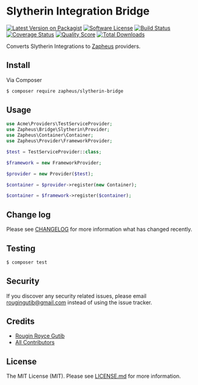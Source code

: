 # Slytherin Integration Bridge

[![Latest Version on Packagist][ico-version]][link-packagist]
[![Software License][ico-license]](LICENSE.md)
[![Build Status][ico-travis]][link-travis]
[![Coverage Status][ico-scrutinizer]][link-scrutinizer]
[![Quality Score][ico-code-quality]][link-code-quality]
[![Total Downloads][ico-downloads]][link-downloads]

Converts Slytherin Integrations to [Zapheus](https://github.com/zapheus/zapheus) providers.

## Install

Via Composer

``` bash
$ composer require zapheus/slytherin-bridge
```

## Usage

``` php
use Acme\Providers\TestServiceProvider;
use Zapheus\Bridge\Slytherin\Provider;
use Zapheus\Container\Container;
use Zapheus\Provider\FrameworkProvider;

$test = TestServiceProvider::class;

$framework = new FrameworkProvider;

$provider = new Provider($test);

$container = $provider->register(new Container);

$container = $framework->register($container);
```

## Change log

Please see [CHANGELOG](CHANGELOG.md) for more information what has changed recently.

## Testing

``` bash
$ composer test
```

## Security

If you discover any security related issues, please email rougingutib@gmail.com instead of using the issue tracker.

## Credits

- [Rougin Royce Gutib][link-author]
- [All Contributors][link-contributors]

## License

The MIT License (MIT). Please see [LICENSE.md](LICENSE.md) for more information.

[ico-version]: https://img.shields.io/packagist/v/zapheus/slytherin-bridge.svg?style=flat-square
[ico-license]: https://img.shields.io/badge/license-MIT-brightgreen.svg?style=flat-square
[ico-travis]: https://img.shields.io/travis/zapheus/slytherin-bridge/master.svg?style=flat-square
[ico-scrutinizer]: https://img.shields.io/scrutinizer/coverage/g/zapheus/slytherin-bridge.svg?style=flat-square
[ico-code-quality]: https://img.shields.io/scrutinizer/g/zapheus/slytherin-bridge.svg?style=flat-square
[ico-downloads]: https://img.shields.io/packagist/dt/zapheus/slytherin-bridge.svg?style=flat-square

[link-packagist]: https://packagist.org/packages/zapheus/slytherin-bridge
[link-travis]: https://travis-ci.org/zapheus/slytherin-bridge
[link-scrutinizer]: https://scrutinizer-ci.com/g/zapheus/slytherin-bridge/code-structure
[link-code-quality]: https://scrutinizer-ci.com/g/zapheus/slytherin-bridge
[link-downloads]: https://packagist.org/packages/zapheus/slytherin-bridge
[link-author]: https://github.com/rougin
[link-contributors]: ../../contributors